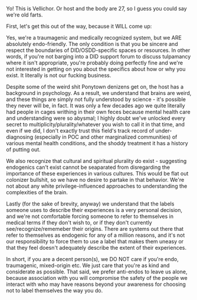 Yo! This is Vellichor. Or host and the body are 27, so I guess you could say we're old farts.

First, let's get this out of the way, because it WILL come up:

Yes, we're a traumagenic and medically recognized system, but we ARE absolutely endo-friendly.
The only condition is that you be sincere and respect the boundaries of DID/OSDD-specific spaces or resources.
In other words, if you're not barging into a DID support forum to discuss tulpamancy where it isn't appropriate,
you're probably doing perfectly fine and we're not interested in getting on you about the specifics about how or why you exist.
It literally is not our fucking business.

Despite some of the weird shit Ponytown denizens get on, the host has a background in psychology. As a result, we understand that
brains are weird, and these things are simply not fully understood by science - it's possible they never will be, in fact.
It was only a few decades ago we quite literally had people in cages writhing in their own feces because mental health care and
understanding were so abysmal; I highly doubt we've unlocked every secret to multiplicity/plurality/whatever you wish to call it
in that time, and even if we did, I don't exactly trust this field's track record of under-diagnosing (especially in POC and other
marginalized communities) of various mental health conditions, and the shoddy treatment it has a history of putting out.

We also recognize that cultural and spiritual plurality do exist - suggesting endogenics can't exist cannot be seaparated from
disregarding the importance of these experiences in various cultures. This would be flat out colonizer bullshit, so we have no
desire to partake in that behavior. We're not about any white privilege-influenced approaches to  understanding the complexities
of the brain.

Lastly (for the sake of brevity, anyway) we understand that the labels someone uses to describe their experiences is a very personal
decision, and we're not comfortable forcing someone to refer to themselves in medical terms if they don't wish to, or if they don't
currently see/recognize/rememeber their origins. There are systems out there that refer to themselves as endogenic for any of a million
reasons, and it's not our responsibility to force them to use a label that makes them uneasy or that they feel doesn't adequately
describe the extent of their experiences.

In short, if you are a decent person(s), we DO NOT care if you're endo, traumagenic, mixed-origin etc. We just care that you're
as kind and considerate as possible. That said, we prefer anti-endos to leave us alone, because association with you will compromise
the safety of the people we interact with who may have reasons beyond your awareness for choosing not to label themselves the way you do.

<!---
vellichorsys/vellichorsys is a ✨ special ✨ repository because its `README.md` (this file) appears on your GitHub profile.
You can click the Preview link to take a look at your changes.
--->
